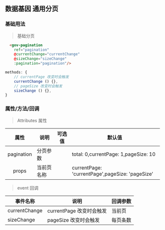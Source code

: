 ## 数据基因 通用分页

### 基础用法

> 基础分页
``` html
  <gov-pagination
    ref="pagination"
    @currentChange="currentChange"
    @sizeChange="sizeChange"
    :pagination="pagination"/>
```
``` javascript
methods: {
    // currentPage 改变时会触发
    currentChange () {},
    // pageSize 改变时会触发
    sizeChange () {},
}
```
### 属性/方法/回调

> Attributes 属性

|属性|说明|可选值|默认值|
|:--:|--|:--:|--|
|pagination|分页参数||total: 0,currentPage: 1,pageSize: 10|
|props|当前页名称||currentPage: 'currentPage',pageSize: 'pageSize'|

> event 回调

|事件名称|说明|回调参数|
|--|--|--|
|currentChange|currentPage 改变时会触发|当前页|
|sizeChange|pageSize 改变时会触发|每页条数|